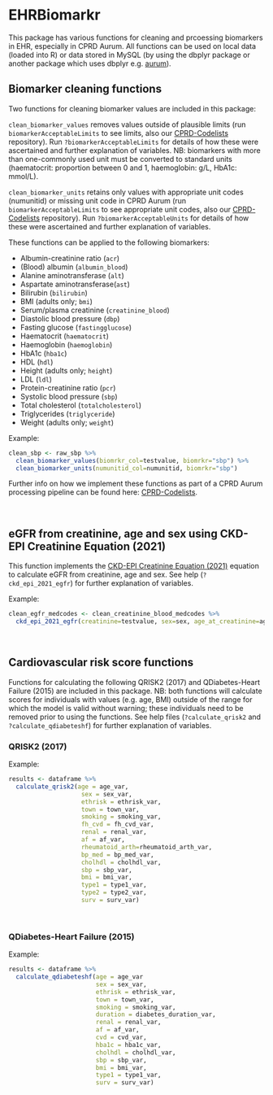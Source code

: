 # EHRBiomarkr

This package has various functions for cleaning and prcoessing biomarkers in EHR, especially in CPRD Aurum. All functions can be used on local data (loaded into R) or data stored in MySQL (by using the dbplyr package or another package which uses dbplyr e.g. [aurum](http://github.com/Exeter-Diabetes/CPRD-analysis-package)).

## Biomarker cleaning functions

Two functions for cleaning biomarker values are included in this package:

`clean_biomarker_values` removes values outside of plausible limits (run `biomarkerAcceptableLimits` to see limits, also our [CPRD-Codelists](https://github.com/Exeter-Diabetes/CPRD-Codelists/blob/main/Biomarkers/biomarker_acceptable_limits.txt) repository). Run `?biomarkerAcceptableLimits` for details of how these were ascertained and further explanation of variables. NB: biomarkers with more than one-commonly used unit must be converted to standard units (haematocrit: proportion between 0 and 1, haemoglobin: g/L, HbA1c: mmol/L).

`clean_biomarker_units` retains only values with appropriate unit codes (numunitid) or missing unit code in CPRD Aurum (run `biomarkerAcceptableLimits` to see appropriate unit codes, also our [CPRD-Codelists](https://github.com/Exeter-Diabetes/CPRD-Codelists/blob/main/Biomarkers/biomarker_acceptable_units.txt) repository). Run `?biomarkerAcceptableUnits` for details of how these were ascertained and further explanation of variables.

These functions can be applied to the following biomarkers:

-   Albumin-creatinine ratio (`acr`)
-   (Blood) albumin (`albumin_blood`)
-   Alanine aminotransferase (`alt`)
-   Aspartate aminotransferase(`ast`)
-   Bilirubin (`bilirubin`)
-   BMI (adults only; `bmi`)
-   Serum/plasma creatinine (`creatinine_blood`)
-   Diastolic blood pressure (`dbp`)
-   Fasting glucose (`fastingglucose`)
-   Haematocrit (`haematocrit`)
-   Haemoglobin (`haemoglobin`)
-   HbA1c (`hba1c`)
-   HDL (`hdl`)
-   Height (adults only; `height`)
-   LDL (`ldl`)
-   Protein-creatinine ratio (`pcr`)
-   Systolic blood pressure (`sbp`)
-   Total cholesterol (`totalcholesterol`)
-   Triglycerides (`triglyceride`)
-   Weight (adults only; `weight`)

Example:

``` r
clean_sbp <- raw_sbp %>%
  clean_biomarker_values(biomrkr_col=testvalue, biomrkr="sbp") %>%
  clean_biomarker_units(numunitid_col=numunitid, biomrkr="sbp")
```
Further info on how we implement these functions as part of a CPRD Aurum processing pipeline can be found here: [CPRD-Codelists](https://github.com/Exeter-Diabetes/CPRD-Codelists#biomarker-algorithms).

&nbsp;

## eGFR from creatinine, age and sex using CKD-EPI Creatinine Equation (2021)

This function implements the [CKD-EPI Creatinine Equation (2021)](https://www.kidney.org/professionals/kdoqi/gfr_calculator/formula) equation to calculate eGFR from creatinine, age and sex. See help (`?ckd_epi_2021_egfr`) for further explanation of variables. 

Example:

``` r
clean_egfr_medcodes <- clean_creatinine_blood_medcodes %>%
  ckd_epi_2021_egfr(creatinine=testvalue, sex=sex, age_at_creatinine=age_at_creat)
```  

&nbsp;

## Cardiovascular risk score functions

Functions for calculating the following QRISK2 (2017) and QDiabetes-Heart Failure (2015) are included in this package. NB: both functions will calculate scores for individuals with values (e.g. age, BMI) outside of the range for which the model is valid without warning; these individuals need to be removed prior to using the functions. See help files (`?calculate_qrisk2` and `?calculate_qdiabeteshf`) for further explanation of variables. 

### QRISK2 (2017)

Example:

``` r
results <- dataframe %>%
  calculate_qrisk2(age = age_var,
                    sex = sex_var,
                    ethrisk = ethrisk_var,
                    town = town_var,
                    smoking = smoking_var,
                    fh_cvd = fh_cvd_var,
                    renal = renal_var,
                    af = af_var,
                    rheumatoid_arth=rheumatoid_arth_var,
                    bp_med = bp_med_var,
                    cholhdl = cholhdl_var,
                    sbp = sbp_var,
                    bmi = bmi_var,
                    type1 = type1_var,
                    type2 = type2_var,
                    surv = surv_var)
```  

&nbsp;

### QDiabetes-Heart Failure (2015)

Example:

``` r
results <- dataframe %>%
  calculate_qdiabeteshf(age = age_var
                        sex = sex_var,
                        ethrisk = ethrisk_var,
                        town = town_var,
                        smoking = smoking_var,
                        duration = diabetes_duration_var,
                        renal = renal_var,
                        af = af_var,
                        cvd = cvd_var,
                        hba1c = hba1c_var,
                        cholhdl = cholhdl_var,
                        sbp = sbp_var,
                        bmi = bmi_var,
                        type1 = type1_var,
                        surv = surv_var)
```

